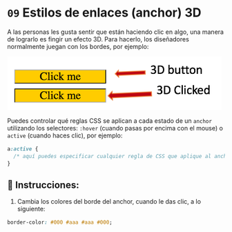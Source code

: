 # `09` Estilos de enlaces (anchor) 3D

A las personas les gusta sentir que están haciendo clic en algo, una manera de lograrlo es fingir un efecto 3D. Para hacerlo, los diseñadores normalmente juegan con los bordes, por ejemplo:

![Example Image](../../.learn/assets/09-1.png?raw=true)

Puedes controlar qué reglas CSS se aplican a cada estado de un `anchor` utilizando los selectores: `:hover` (cuando pasas por encima con el mouse) o `active` (cuando haces clic), por ejemplo:

```css
a:active {
  /* aquí puedes especificar cualquier regla de CSS que aplique al anchor mientras se presiona' */
}
```

## 📝 Instrucciones:

1. Cambia los colores del borde del anchor, cuando le das clic, a lo siguiente:

```css
border-color: #000 #aaa #aaa #000;
```
